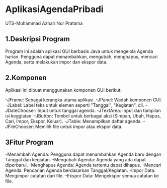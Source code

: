 # AplikasiAgendaPribadi
 UTS-Muhammad Azhari Nur Pratama
## 1.Deskripsi Program
Program ini adalah aplikasi GUI berbasis Java untuk mengelola Agenda harian. Pengguna dapat menambahkan, mengubah, menghapus, mencari Agenda, serta melakukan impor dan ekspor data. 
## 2.Komponen
Aplikasi ini dibuat menggunakan komponen GUI berikut:

-JFrame: Sebagai kerangka utama aplikasi.
-JPanel: Wadah komponen GUI.
-JLabel: Label teks untuk elemen seperti "Tanggal", "Kegiatan", dll.
-JDateChooser: Input untuk tanggal agenda.
-JTextArea: Input dan tampilan isi keggiatan.
-JButton: Tombol untuk berbagai aksi (Simpan, Ubah, Hapus, Cari, Impor, Ekspor, Keluar).
-JTable: Menampilkan daftar agenda.
-JFileChooser: Memilih file untuk impor atau ekspor data.

## 3Fitur Program
-Menambah Agenda: Pengguna dapat menambahkan Agenda baru dengan Tanggal dan kegiatan.
-Mengubah Agenda: Agenda yang ada dapat diperbarui.
-Menghapus Agenda: Agenda tertentu dapat dihapus.
-Mencari Agenda: Pencarian Agenda berdasarkan Tanggal/Kegiatan.
-Impor Data: Mengimpor catatan dari file.
-Ekspor Data: Mengekspor semua catatan ke file.

